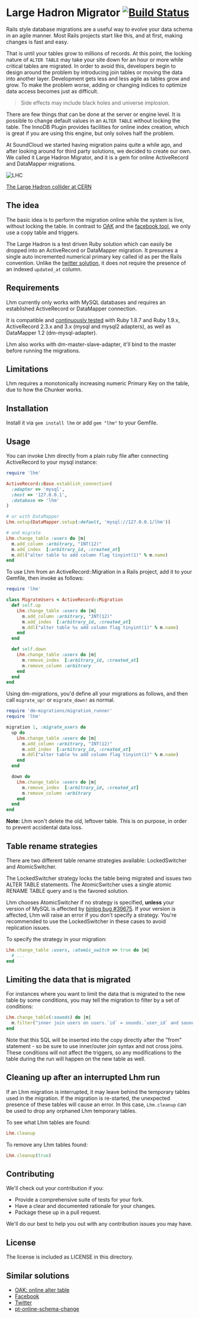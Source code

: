 # Large Hadron Migrator [![Build Status][5]][4]

Rails style database migrations are a useful way to evolve your data schema in
an agile manner. Most Rails projects start like this, and at first, making
changes is fast and easy.

That is until your tables grow to millions of records. At this point, the
locking nature of `ALTER TABLE` may take your site down for an hour or more
while critical tables are migrated. In order to avoid this, developers begin
to design around the problem by introducing join tables or moving the data
into another layer. Development gets less and less agile as tables grow and
grow. To make the problem worse, adding or changing indices to optimize data
access becomes just as difficult.

> Side effects may include black holes and universe implosion.

There are few things that can be done at the server or engine level. It is
possible to change default values in an `ALTER TABLE` without locking the
table. The InnoDB Plugin provides facilities for online index creation, which
is great if you are using this engine, but only solves half the problem.

At SoundCloud we started having migration pains quite a while ago, and after
looking around for third party solutions, we decided to create our
own. We called it Large Hadron Migrator, and it is a gem for online
ActiveRecord and DataMapper migrations.

![LHC](http://farm4.static.flickr.com/3093/2844971993_17f2ddf2a8_z.jpg)

[The Large Hadron collider at CERN](http://en.wikipedia.org/wiki/Large_Hadron_Collider)

## The idea

The basic idea is to perform the migration online while the system is live,
without locking the table. In contrast to [OAK][0] and the
[facebook tool][1], we only use a copy table and triggers.

The Large Hadron is a test driven Ruby solution which can easily be dropped
into an ActiveRecord or DataMapper migration. It presumes a single auto
incremented numerical primary key called id as per the Rails convention. Unlike
the [twitter solution][2], it does not require the presence of an indexed
`updated_at` column.

## Requirements

Lhm currently only works with MySQL databases and requires an established
ActiveRecord or DataMapper connection.

It is compatible and [continuously tested][4] with Ruby 1.8.7 and Ruby 1.9.x,
ActiveRecord 2.3.x and 3.x (mysql and mysql2 adapters), as well as DataMapper
1.2 (dm-mysql-adapter).

Lhm also works with dm-master-slave-adapter, it'll bind to the master before
running the migrations.

## Limitations

Lhm requires a monotonically increasing numeric Primary Key on the table, due to how
the Chunker works.

## Installation

Install it via `gem install lhm` or add `gem "lhm"` to your Gemfile.

## Usage

You can invoke Lhm directly from a plain ruby file after connecting ActiveRecord
to your mysql instance:

```ruby
require 'lhm'

ActiveRecord::Base.establish_connection(
  :adapter => 'mysql',
  :host => '127.0.0.1',
  :database => 'lhm'
)

# or with DataMapper
Lhm.setup(DataMapper.setup(:default, 'mysql://127.0.0.1/lhm'))

# and migrate
Lhm.change_table :users do |m|
  m.add_column :arbitrary, "INT(12)"
  m.add_index  [:arbitrary_id, :created_at]
  m.ddl("alter table %s add column flag tinyint(1)" % m.name)
end
```

To use Lhm from an ActiveRecord::Migration in a Rails project, add it to your
Gemfile, then invoke as follows:

```ruby
require 'lhm'

class MigrateUsers < ActiveRecord::Migration
  def self.up
    Lhm.change_table :users do |m|
      m.add_column :arbitrary, "INT(12)"
      m.add_index  [:arbitrary_id, :created_at]
      m.ddl("alter table %s add column flag tinyint(1)" % m.name)
    end
  end

  def self.down
    Lhm.change_table :users do |m|
      m.remove_index  [:arbitrary_id, :created_at]
      m.remove_column :arbitrary
    end
  end
end
```

Using dm-migrations, you'd define all your migrations as follows, and then call
`migrate_up!` or `migrate_down!` as normal.

```ruby
require 'dm-migrations/migration_runner'
require 'lhm'

migration 1, :migrate_users do
  up do
    Lhm.change_table :users do |m|
      m.add_column :arbitrary, "INT(12)"
      m.add_index  [:arbitrary_id, :created_at]
      m.ddl("alter table %s add column flag tinyint(1)" % m.name)
    end
  end

  down do
    Lhm.change_table :users do |m|
      m.remove_index  [:arbitrary_id, :created_at]
      m.remove_column :arbitrary
    end
  end
end
```

**Note:** Lhm won't delete the old, leftover table. This is on purpose, in order
to prevent accidental data loss.

## Table rename strategies

There are two different table rename strategies available: LockedSwitcher and
AtomicSwitcher.

The LockedSwitcher strategy locks the table being migrated and issues two ALTER TABLE statements.
The AtomicSwitcher uses a single atomic RENAME TABLE query and is the favored solution.

Lhm chooses AtomicSwitcher if no strategy is specified, **unless** your version of MySQL is
affected by [binlog bug #39675](http://bugs.mysql.com/bug.php?id=39675). If your version is
affected, Lhm will raise an error if you don't specify a strategy. You're recommended
to use the LockedSwitcher in these cases to avoid replication issues.

To specify the strategy in your migration:

```ruby
Lhm.change_table :users, :atomic_switch => true do |m|
  # ...
end
```

## Limiting the data that is migrated

For instances where you want to limit the data that is migrated to the new
table by some conditions, you may tell the migration to filter by a set of
conditions:

```ruby
Lhm.change_table(:sounds) do |m|
  m.filter("inner join users on users.`id` = sounds.`user_id` and sounds.`public` = 1")
end
```

Note that this SQL will be inserted into the copy directly after the "from"
statement - so be sure to use inner/outer join syntax and not cross joins. These
conditions will not affect the triggers, so any modifications to the table
during the run will happen on the new table as well.

## Cleaning up after an interrupted Lhm run

If an Lhm migration is interrupted, it may leave behind the temporary tables
used in the migration. If the migration is re-started, the unexpected presence
of these tables will cause an error. In this case, `Lhm.cleanup` can be used
to drop any orphaned Lhm temporary tables.

To see what Lhm tables are found:

```ruby
Lhm.cleanup
```

To remove any Lhm tables found:
```ruby
Lhm.cleanup(true)
```

## Contributing

We'll check out your contribution if you:

  * Provide a comprehensive suite of tests for your fork.
  * Have a clear and documented rationale for your changes.
  * Package these up in a pull request.

We'll do our best to help you out with any contribution issues you may have.

## License

The license is included as LICENSE in this directory.

## Similar solutions

  * [OAK: online alter table][0]
  * [Facebook][1]
  * [Twitter][2]
  * [pt-online-schema-change][3]

[0]: http://openarkkit.googlecode.com
[1]: http://www.facebook.com/note.php?note\_id=430801045932
[2]: https://github.com/freels/table_migrator
[3]: http://www.percona.com/doc/percona-toolkit/2.1/pt-online-schema-change.html
[4]: https://travis-ci.org/soundcloud/lhm
[5]: https://travis-ci.org/soundcloud/lhm.png?branch=master
